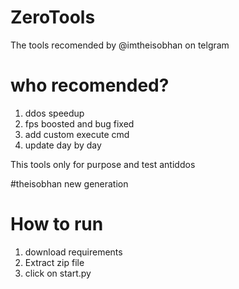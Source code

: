 # ZeroTools
The tools recomended by @imtheisobhan on telgram 

# who recomended? 
1. ddos speedup
2. fps boosted and bug fixed
3. add custom execute cmd
4. update day by day


This tools only for purpose 
and test antiddos


#theisobhan new generation

# How to run

1. download requirements
2. Extract zip file
3. click on start.py
